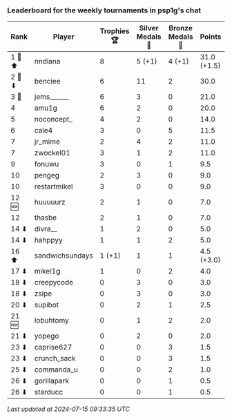 ### Leaderboard for the weekly tournaments in psp1g's chat
| Rank | Player | Trophies 🏆 | Silver Medals 🥈 | Bronze Medals 🥉 | Points |
|------|--------|-------------|------------------|------------------|--------|
| 1 🥇 ⬆| nndiana | 8 | 5 (+1) | 4 (+1) | 31.0 (+1.5) |
| 2 🥈 ⬇| benciee | 6 | 11 | 2 | 30.0 |
| 3 🥉 | jems______ | 6 | 3 | 0 | 21.0 |
| 4 | amu1g | 6 | 2 | 0 | 20.0 |
| 5 | noconcept_ | 4 | 2 | 0 | 14.0 |
| 6 | cale4 | 3 | 0 | 5 | 11.5 |
| 7 | jr_mime | 2 | 4 | 2 | 11.0 |
| 7 | zwockel01 | 3 | 1 | 2 | 11.0 |
| 9 | fonuwu | 3 | 0 | 1 | 9.5 |
| 10 | pengeg | 2 | 3 | 0 | 9.0 |
| 10 | restartmikel | 3 | 0 | 0 | 9.0 |
| 12 🆕| huuuuurz | 2 | 1 | 0 | 7.0 |
| 12 | thasbe | 2 | 1 | 0 | 7.0 |
| 14 ⬇| divra__ | 1 | 2 | 0 | 5.0 |
| 14 ⬇| hahppyy | 1 | 1 | 2 | 5.0 |
| 16 ⬆| sandwichsundays | 1 (+1) | 1 | 1 | 4.5 (+3.0) |
| 17 ⬇| mikel1g | 1 | 0 | 2 | 4.0 |
| 18 ⬇| creepycode | 0 | 3 | 0 | 3.0 |
| 18 ⬇| zsipe | 0 | 3 | 0 | 3.0 |
| 20 ⬇| supibot | 0 | 2 | 1 | 2.5 |
| 21 🆕| lobuhtomy | 0 | 1 | 2 | 2.0 |
| 21 ⬇| yopego | 0 | 2 | 0 | 2.0 |
| 23 ⬇| caprise627 | 0 | 0 | 3 | 1.5 |
| 23 ⬇| crunch_sack | 0 | 0 | 3 | 1.5 |
| 25 ⬇| commanda_u | 0 | 0 | 2 | 1.0 |
| 26 ⬇| gorillapark | 0 | 0 | 1 | 0.5 |
| 26 ⬇| starducc | 0 | 0 | 1 | 0.5 |

_Last updated at 2024-07-15 09:33:35 UTC_